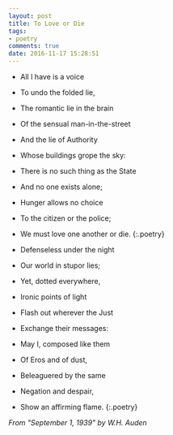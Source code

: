 ```yaml
---
layout: post
title: To Love or Die
tags:
- poetry
comments: true
date: 2016-11-17 15:28:51
---
```


- All I have is a voice
- To undo the folded lie,
- The romantic lie in the brain
- Of the sensual man-in-the-street 
- And the lie of Authority
- Whose buildings grope the sky: 
- There is no such thing as the State 
- And no one exists alone;
- Hunger allows no choice
- To the citizen or the police;
- We must love one another or die.
{:.poetry}

- Defenseless under the night
- Our world in stupor lies;
- Yet, dotted everywhere,
- Ironic points of light
- Flash out wherever the Just
- Exchange their messages:
- May I, composed like them
- Of Eros and of dust,
- Beleaguered by the same
- Negation and despair,
- Show an affirming flame.
{:.poetry}

<cite>From "September 1, 1939" by W.H. Auden</cite>
